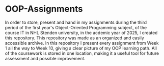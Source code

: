 # OOP-Assignments
In order to store, present and hand in my assignments during the third period of the first year's Object-Oriented Programming subject, of the course IT in NHL Stenden university, in the acdemic year of 2025, I created this repository. 
This repository was made as an organized and easily accessible archive. In this repository I present every assignment from Week 1 all the way to Week 10, giving a clear picture of my OOP learning path. All of the coursework is stored in one location, making it a useful tool for future assessment and possible improvement.
